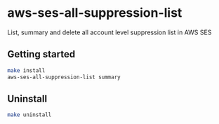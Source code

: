 # aws-ses-all-suppression-list

List, summary and delete all account level suppression list in AWS SES

## Getting started

```bash
make install
aws-ses-all-suppression-list summary
```

## Uninstall

```bash
make uninstall
```
